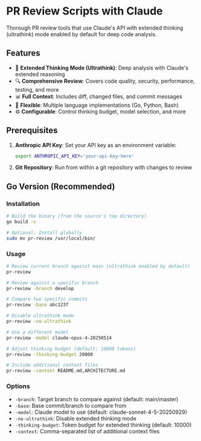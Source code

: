 # PR Review Scripts with Claude

Thorough PR review tools that use Claude's API with extended thinking (ultrathink) mode enabled by default for deep code analysis.

## Features

- 🧠 **Extended Thinking Mode (Ultrathink)**: Deep analysis with Claude's extended reasoning
- 🔍 **Comprehensive Review**: Covers code quality, security, performance, testing, and more
- 📊 **Full Context**: Includes diff, changed files, and commit messages
- 🎯 **Flexible**: Multiple language implementations (Go, Python, Bash)
- ⚙️ **Configurable**: Control thinking budget, model selection, and more

## Prerequisites

1. **Anthropic API Key**: Set your API key as an environment variable:
   ```bash
   export ANTHROPIC_API_KEY='your-api-key-here'
   ```

2. **Git Repository**: Run from within a git repository with changes to review

## Go Version (Recommended)

### Installation

```bash
# Build the binary (from the source's top directory)
go build -v

# Optional: Install globally
sudo mv pr-review /usr/local/bin/
```

### Usage

```bash
# Review current branch against main (ultrathink enabled by default)
pr-review

# Review against a specific branch
pr-review -branch develop

# Compare two specific commits
pr-review -base abc123f

# Disable ultrathink mode
pr-review -no-ultrathink

# Use a different model
pr-review -model claude-opus-4-20250514

# Adjust thinking budget (default: 10000 tokens)
pr-review -thinking-budget 20000

# Include additional context files
pr-review -context README.md,ARCHITECTURE.md
```

### Options

- `-branch`: Target branch to compare against (default: main/master)
- `-base`: Base commit/branch to compare from
- `-model`: Claude model to use (default: claude-sonnet-4-5-20250929)
- `-no-ultrathink`: Disable extended thinking mode
- `-thinking-budget`: Token budget for extended thinking (default: 10000)
- `-context`: Comma-separated list of additional context files
